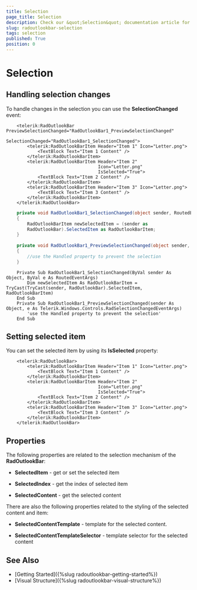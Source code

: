 ```yaml
---
title: Selection
page_title: Selection
description: Check our &quot;Selection&quot; documentation article for the RadOutlookBar {{ site.framework_name }} control.
slug: radoutlookbar-selection
tags: selection
published: True
position: 0
---
```


# Selection

## Handling selection changes

To handle changes in the selection you can use the __SelectionChanged__ event: 


```XAML
	<telerik:RadOutlookBar PreviewSelectionChanged="RadOutlookBar1_PreviewSelectionChanged"
	                       SelectionChanged="RadOutlookBar1_SelectionChanged">
	    <telerik:RadOutlookBarItem Header="Item 1" Icon="Letter.png">
	        <TextBlock Text="Item 1 Content" />
	    </telerik:RadOutlookBarItem>
	    <telerik:RadOutlookBarItem Header="Item 2" 
	                               Icon="Letter.png"
	                               IsSelected="True">
	        <TextBlock Text="Item 2 Content" />
	    </telerik:RadOutlookBarItem>
	    <telerik:RadOutlookBarItem Header="Item 3" Icon="Letter.png">
	        <TextBlock Text="Item 3 Content" />
	    </telerik:RadOutlookBarItem>
	</telerik:RadOutlookBar>
```


```C#
	private void RadOutlookBar1_SelectionChanged(object sender, RoutedEventArgs e)
	{
		RadOutlookBarItem newSelectedItem = (sender as
		RadOutlookBar).SelectedItem as RadOutlookBarItem;
	}
	      
	private void RadOutlookBar1_PreviewSelectionChanged(object sender, Telerik.Windows.Controls.RadSelectionChangedEventArgs e)
	{
		//use the Handled property to prevent the selection           
	}
```
```VB.NET
	Private Sub RadOutlookBar1_SelectionChanged(ByVal sender As Object, ByVal e As RoutedEventArgs)
	    Dim newSelectedItem As RadOutlookBarItem = TryCast(TryCast(sender, RadOutlookBar).SelectedItem, RadOutlookBarItem)
	End Sub
	Private Sub RadOutlookBar1_PreviewSelectionChanged(sender As Object, e As Telerik.Windows.Controls.RadSelectionChangedEventArgs)
	    'use the Handled property to prevent the selection'           
	End Sub
```

## Setting selected item

You can set the selected item by using its __IsSelected__ property:
        

```XAML
	<telerik:RadOutlookBar>
	    <telerik:RadOutlookBarItem Header="Item 1" Icon="Letter.png">
	        <TextBlock Text="Item 1 Content" />
	    </telerik:RadOutlookBarItem>
	    <telerik:RadOutlookBarItem Header="Item 2" 
	                               Icon="Letter.png"
	                               IsSelected="True">
	        <TextBlock Text="Item 2 Content" />
	    </telerik:RadOutlookBarItem>
	    <telerik:RadOutlookBarItem Header="Item 3" Icon="Letter.png">
	        <TextBlock Text="Item 3 Content" />
	    </telerik:RadOutlookBarItem>
	</telerik:RadOutlookBar>
```

## Properties

The following properties are related to the selection mechanism of the __RadOutlookBar__:        

* __SelectedItem__ - get or set the selected item

* __SelectedIndex__ - get the index of selected item

* __SelectedContent__ - get the selected content

There are also the following properties related to the styling of the selected content and item:

* __SelectedContentTemplate__ - template for the selected content.

* __SelectedContentTemplateSelector__ - template selector for the selected content

## See Also
 * [Getting Started]({%slug radoutlookbar-getting-started%})
 * [Visual Structure]({%slug radoutlookbar-visual-structure%})